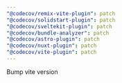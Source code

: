 ```yaml
---
"@codecov/remix-vite-plugin": patch
"@codecov/solidstart-plugin": patch
"@codecov/sveltekit-plugin": patch
"@codecov/bundle-analyzer": patch
"@codecov/astro-plugin": patch
"@codecov/nuxt-plugin": patch
"@codecov/vite-plugin": patch
---
```


Bump vite version
